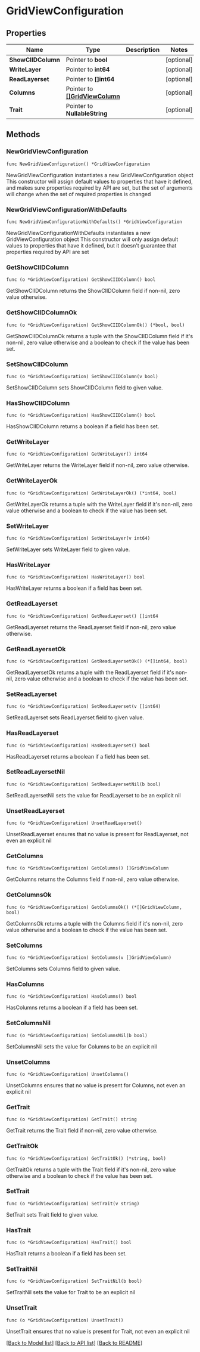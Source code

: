 # GridViewConfiguration

## Properties

Name | Type | Description | Notes
------------ | ------------- | ------------- | -------------
**ShowCIIDColumn** | Pointer to **bool** |  | [optional] 
**WriteLayer** | Pointer to **int64** |  | [optional] 
**ReadLayerset** | Pointer to **[]int64** |  | [optional] 
**Columns** | Pointer to [**[]GridViewColumn**](GridViewColumn.md) |  | [optional] 
**Trait** | Pointer to **NullableString** |  | [optional] 

## Methods

### NewGridViewConfiguration

`func NewGridViewConfiguration() *GridViewConfiguration`

NewGridViewConfiguration instantiates a new GridViewConfiguration object
This constructor will assign default values to properties that have it defined,
and makes sure properties required by API are set, but the set of arguments
will change when the set of required properties is changed

### NewGridViewConfigurationWithDefaults

`func NewGridViewConfigurationWithDefaults() *GridViewConfiguration`

NewGridViewConfigurationWithDefaults instantiates a new GridViewConfiguration object
This constructor will only assign default values to properties that have it defined,
but it doesn't guarantee that properties required by API are set

### GetShowCIIDColumn

`func (o *GridViewConfiguration) GetShowCIIDColumn() bool`

GetShowCIIDColumn returns the ShowCIIDColumn field if non-nil, zero value otherwise.

### GetShowCIIDColumnOk

`func (o *GridViewConfiguration) GetShowCIIDColumnOk() (*bool, bool)`

GetShowCIIDColumnOk returns a tuple with the ShowCIIDColumn field if it's non-nil, zero value otherwise
and a boolean to check if the value has been set.

### SetShowCIIDColumn

`func (o *GridViewConfiguration) SetShowCIIDColumn(v bool)`

SetShowCIIDColumn sets ShowCIIDColumn field to given value.

### HasShowCIIDColumn

`func (o *GridViewConfiguration) HasShowCIIDColumn() bool`

HasShowCIIDColumn returns a boolean if a field has been set.

### GetWriteLayer

`func (o *GridViewConfiguration) GetWriteLayer() int64`

GetWriteLayer returns the WriteLayer field if non-nil, zero value otherwise.

### GetWriteLayerOk

`func (o *GridViewConfiguration) GetWriteLayerOk() (*int64, bool)`

GetWriteLayerOk returns a tuple with the WriteLayer field if it's non-nil, zero value otherwise
and a boolean to check if the value has been set.

### SetWriteLayer

`func (o *GridViewConfiguration) SetWriteLayer(v int64)`

SetWriteLayer sets WriteLayer field to given value.

### HasWriteLayer

`func (o *GridViewConfiguration) HasWriteLayer() bool`

HasWriteLayer returns a boolean if a field has been set.

### GetReadLayerset

`func (o *GridViewConfiguration) GetReadLayerset() []int64`

GetReadLayerset returns the ReadLayerset field if non-nil, zero value otherwise.

### GetReadLayersetOk

`func (o *GridViewConfiguration) GetReadLayersetOk() (*[]int64, bool)`

GetReadLayersetOk returns a tuple with the ReadLayerset field if it's non-nil, zero value otherwise
and a boolean to check if the value has been set.

### SetReadLayerset

`func (o *GridViewConfiguration) SetReadLayerset(v []int64)`

SetReadLayerset sets ReadLayerset field to given value.

### HasReadLayerset

`func (o *GridViewConfiguration) HasReadLayerset() bool`

HasReadLayerset returns a boolean if a field has been set.

### SetReadLayersetNil

`func (o *GridViewConfiguration) SetReadLayersetNil(b bool)`

 SetReadLayersetNil sets the value for ReadLayerset to be an explicit nil

### UnsetReadLayerset
`func (o *GridViewConfiguration) UnsetReadLayerset()`

UnsetReadLayerset ensures that no value is present for ReadLayerset, not even an explicit nil
### GetColumns

`func (o *GridViewConfiguration) GetColumns() []GridViewColumn`

GetColumns returns the Columns field if non-nil, zero value otherwise.

### GetColumnsOk

`func (o *GridViewConfiguration) GetColumnsOk() (*[]GridViewColumn, bool)`

GetColumnsOk returns a tuple with the Columns field if it's non-nil, zero value otherwise
and a boolean to check if the value has been set.

### SetColumns

`func (o *GridViewConfiguration) SetColumns(v []GridViewColumn)`

SetColumns sets Columns field to given value.

### HasColumns

`func (o *GridViewConfiguration) HasColumns() bool`

HasColumns returns a boolean if a field has been set.

### SetColumnsNil

`func (o *GridViewConfiguration) SetColumnsNil(b bool)`

 SetColumnsNil sets the value for Columns to be an explicit nil

### UnsetColumns
`func (o *GridViewConfiguration) UnsetColumns()`

UnsetColumns ensures that no value is present for Columns, not even an explicit nil
### GetTrait

`func (o *GridViewConfiguration) GetTrait() string`

GetTrait returns the Trait field if non-nil, zero value otherwise.

### GetTraitOk

`func (o *GridViewConfiguration) GetTraitOk() (*string, bool)`

GetTraitOk returns a tuple with the Trait field if it's non-nil, zero value otherwise
and a boolean to check if the value has been set.

### SetTrait

`func (o *GridViewConfiguration) SetTrait(v string)`

SetTrait sets Trait field to given value.

### HasTrait

`func (o *GridViewConfiguration) HasTrait() bool`

HasTrait returns a boolean if a field has been set.

### SetTraitNil

`func (o *GridViewConfiguration) SetTraitNil(b bool)`

 SetTraitNil sets the value for Trait to be an explicit nil

### UnsetTrait
`func (o *GridViewConfiguration) UnsetTrait()`

UnsetTrait ensures that no value is present for Trait, not even an explicit nil

[[Back to Model list]](../README.md#documentation-for-models) [[Back to API list]](../README.md#documentation-for-api-endpoints) [[Back to README]](../README.md)


